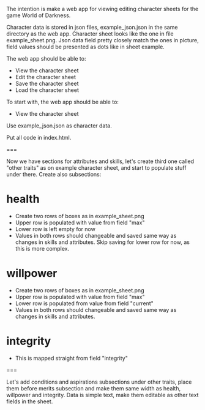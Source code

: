 The intention is make a web app for viewing editing character sheets for the game World of Darkness.

Character data is stored in json files, example_json.json in the same directory as the web app. Character sheet looks like the one in file example_sheet.png.
Json data field pretty closely match the ones in picture, field values should be presented as dots like in sheet example.

The web app should be able to:
- View the character sheet
- Edit the character sheet
- Save the character sheet
- Load the character sheet

To start with, the web app should be able to:
- View the character sheet

Use example_json.json as character data.

Put all code in index.html.

===

Now we have sections for attributes and skills, let's create third one called "other traits" as on example character sheet, and start to populate stuff under there. Create also subsections:  

# health
- Create two rows of boxes as in example_sheet.png
- Upper row is populated with value from field "max"
- Lower row is left empty for now
- Values in both rows should changeable and saved same way as changes in skills and attributes. Skip saving for lower row for now, as this is more complex.

# willpower
- Create two rows of boxes as in example_sheet.png
- Upper row is populated with value from field "max"
- Lower row is populated from value from field "current"
- Values in both rows should changeable and saved same way as changes in skills and attributes. 

# integrity
- This is mapped straight from field "integrity"

=== 

Let's add conditions and aspirations subsections under other traits, place them before merits subsection and make them same width as health, willpower and integrity. Data is simple text, make them editable as other text fields in the sheet.


